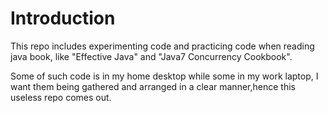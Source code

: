 # Introduction
This repo includes experimenting code and practicing code when reading java book, like "Effective Java" and "Java7 Concurrency Cookbook".

Some of such code is in my home desktop while some in my work laptop, I want them being gathered and arranged in a clear manner,hence this useless repo comes out.
